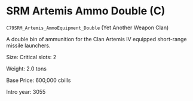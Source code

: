 # SRM Artemis Ammo Double (C)

`C79SRM_Artemis_AmmoEquipment_Double` (Yet Another Weapon Clan)

A double bin of ammunition for the Clan Artemis IV equipped short-range missile launchers.

Size: Critical slots: 2

Weight: 2.0 tons

Base Price: 600,000 cbills

Intro year: 3055

